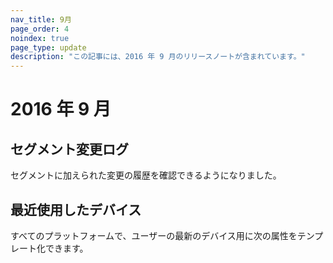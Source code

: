 ```yaml
---
nav_title: 9月
page_order: 4
noindex: true
page_type: update
description: "この記事には、2016 年 9 月のリリースノートが含まれています。"
---
```


# 2016 年 9 月

## セグメント変更ログ
セグメントに加えられた変更の履歴を確認できるようになりました。

## 最近使用したデバイス
すべてのプラットフォームで、ユーザーの最新のデバイス用に次の属性をテンプレート化できます。

